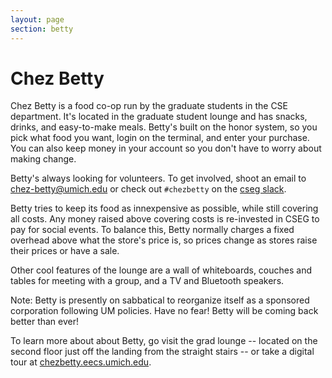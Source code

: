 ```yaml
---
layout: page
section: betty
---
```


Chez Betty
==========

Chez Betty is a food co-op run by the graduate students in the CSE department.
It's located in the graduate student lounge and has snacks, drinks, and easy-to-make meals.
Betty's built on the honor system, so you pick what food you want, login on the terminal,
and enter your purchase. You can also keep money in your account so you don't have to worry
about making change.

Betty's always looking for volunteers. To get involved, shoot an email to
chez-betty@umich.edu or check out `#chezbetty` on the [cseg slack](https://csegumich.slack.com).

Betty tries to keep its food as innexpensive as possible, while still covering all costs.
Any money raised above covering costs is re-invested in CSEG to pay for social events.
To balance this, Betty normally charges a fixed overhead above what the store's price is,
so prices change as stores raise their prices or have a sale.

Other cool features of the lounge are a wall of whiteboards, couches and tables for meeting with a group,
and a TV and Bluetooth speakers.

Note: Betty is presently on sabbatical to reorganize itself as a sponsored corporation following UM policies. 
Have no fear! Betty will be coming back better than ever!

To learn more about about Betty, go visit the grad lounge -- located on the second floor
just off the landing from the straight stairs -- or take a digital tour at
[chezbetty.eecs.umich.edu](https://chezbetty.eecs.umich.edu).
